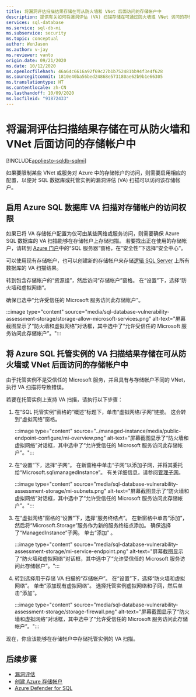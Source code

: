 ```yaml
---
title: 将漏洞评估扫描结果存储在可从防火墙和 VNet 后面访问的存储帐户中
description: 提供有关如何将漏洞评估 (VA) 扫描存储在可通过防火墙或 VNet 访问的存储帐户中的说明
services: sql-database
ms.service: sql-db-mi
ms.subservice: security
ms.topic: conceptual
author: WenJason
ms.author: v-jay
ms.reviewer: vanto
origin.date: 09/21/2020
ms.date: 10/12/2020
ms.openlocfilehash: 46a64c6616a92f69c27b1b752481bb94f3e4f628
ms.sourcegitcommit: 1810e40ba56bed24868e573180ae62b9b1e66305
ms.translationtype: HT
ms.contentlocale: zh-CN
ms.lasthandoff: 10/09/2020
ms.locfileid: "91872433"
---
```

# <a name="store-vulnerability-assessment-scan-results-in-a-storage-account-accessible-behind-firewalls-and-vnets"></a>将漏洞评估扫描结果存储在可从防火墙和 VNet 后面访问的存储帐户中
[!INCLUDE[appliesto-sqldb-sqlmi](../includes/appliesto-sqldb-sqlmi.md)]

如果要限制某些 VNet 或服务对 Azure 中的存储帐户的访问，则需要启用相应的配置，以便对 SQL 数据库或托管实例的漏洞评估 (VA) 扫描可以访问该存储帐户。

## <a name="enable-azure-sql-database-va-scanning-access-to-the-storage-account"></a>启用 Azure SQL 数据库 VA 扫描对存储帐户的访问权限

如果已将 VA 存储帐户配置为仅可由某些网络或服务访问，则需要确保 Azure SQL 数据库的 VA 扫描能够在存储帐户上存储扫描。 若要找出正在使用的存储帐户，请转到 [Azure 门户](https://portal.azure.cn)中的“SQL 服务器”窗格，在“安全性”下选择“安全中心”。

可以使用现有存储帐户，也可以创建新的存储帐户来存储[逻辑 SQL Server](logical-servers.md) 上所有数据库的 VA 扫描结果。

转到包含存储帐户的“资源组”，然后访问“存储帐户”窗格。 在“设置”下，选择“防火墙和虚拟网络”。

确保已选中“允许受信任的 Microsoft 服务访问此存储帐户”。

:::image type="content" source="media/sql-database-vulnerability-assessment-storage/storage-allow-microsoft-services.png" alt-text="屏幕截图显示了“防火墙和虚拟网络”对话框，其中选中了“允许受信任的 Microsoft 服务访问此存储帐户”。":::

## <a name="store-va-scan-results-for-azure-sql-managed-instance-in-a-storage-account-that-can-be-accessed-behind-a-firewall-or-vnet"></a>将 Azure SQL 托管实例的 VA 扫描结果存储在可从防火墙或 VNet 后面访问的存储帐户中

由于托管实例不是受信任的 Microsoft 服务，并且具有与存储帐户不同的 VNet，执行 VA 扫描将导致错误。

若要在托管实例上支持 VA 扫描，请执行以下步骤：

1. 在“SQL 托管实例”窗格的“概述”标题下，单击“虚拟网络/子网”链接。 这会转到“虚拟网络”窗格。

   :::image type="content" source="../managed-instance/media/public-endpoint-configure/mi-overview.png" alt-text="屏幕截图显示了“防火墙和虚拟网络”对话框，其中选中了“允许受信任的 Microsoft 服务访问此存储帐户”。":::

1. 在“设置”下，选择“子网”。 在新窗格中单击“子网”以添加子网，并将其委托给“Microsoft.sql\managedInstance”。 有关详细信息，请参阅[管理子网](../../virtual-network/virtual-network-manage-subnet.md)。

   :::image type="content" source="media/sql-database-vulnerability-assessment-storage/mi-subnets.png" alt-text="屏幕截图显示了“防火墙和虚拟网络”对话框，其中选中了“允许受信任的 Microsoft 服务访问此存储帐户”。":::

1. 在“虚拟网络”窗格的“设置”下，选择“服务终结点”。 在新窗格中单击“添加”，然后将“Microsoft.Storage”服务作为新的服务终结点添加。 确保选择了“ManagedInstance”子网。 单击“添加” 。

   :::image type="content" source="media/sql-database-vulnerability-assessment-storage/mi-service-endpoint.png" alt-text="屏幕截图显示了“防火墙和虚拟网络”对话框，其中选中了“允许受信任的 Microsoft 服务访问此存储帐户”。":::

1. 转到选择用于存储 VA 扫描的“存储帐户”。 在“设置”下，选择“防火墙和虚拟网络”。 单击“添加现有虚拟网络”。 选择托管实例虚拟网络和子网，然后单击“添加”。

   :::image type="content" source="media/sql-database-vulnerability-assessment-storage/storage-firewall.png" alt-text="屏幕截图显示了“防火墙和虚拟网络”对话框，其中选中了“允许受信任的 Microsoft 服务访问此存储帐户”。":::

现在，你应该能够在存储帐户中存储托管实例的 VA 扫描。

## <a name="next-steps"></a>后续步骤

- [漏洞评估](sql-vulnerability-assessment.md)
- [创建 Azure 存储帐户](../../storage/common/storage-account-create.md)
- [Azure Defender for SQL](azure-defender-for-sql.md)